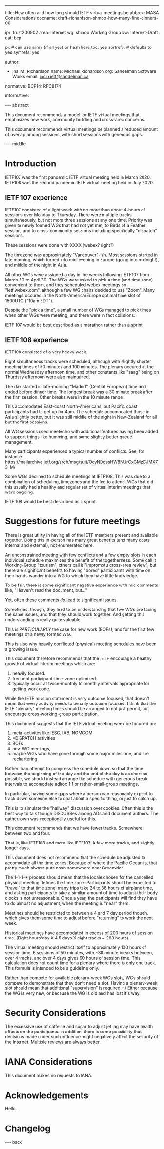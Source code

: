 ---
title: How often and how long should IETF virtual meetings be
abbrev: MASA Considerations
docname: draft-richardson-shmoo-how-many-fine-dinners-00

ipr: trust200902
area: Internet
wg: shmoo Working Group
kw: Internet-Draft
cat: bcp

pi:    # can use array (if all yes) or hash here
  toc: yes
  sortrefs:   # defaults to yes
  symrefs: yes

author:

- ins: M. Richardson
  name: Michael Richardson
  org: Sandelman Software Works
  email: mcr+ietf@sandelman.ca

normative:
  BCP14: RFC8174

informative:

--- abstract

This document recommends a model for IETF virtual meetings that emphasizes new work, community building and cross-area concerns.

This document recommends virtual meetings be planned a reduced amount of overlap among sessions, with short sessions with generous gaps.

--- middle

# Introduction

IETF107 was the first pandemic IETF virtual meeting held in March 2020.
IETF108 was the second pandemic IETF virtual meeting held in July 2020.

## IETF 107 experience

IETF107 consisted of a light week with no more than about 4-hours of sessions over Monday to  Thursday.
There were multiple tracks simultaneously, but not more three sessions at any one time.
Priority was given to newly formed WGs that had not yet met, to Birds of a Feather session,
and to cross-community sessions including specifically "dispatch" sessions.

These sessions were done with XXXX (webex? right?)

The timezone was approximately "Vancouver"-ish. Most sessions started in late morning, which turned into mid-evening in Europe (going into midnight), and middle of the night in Asia.

All other WGs were assigned a day in the weeks following IETF107 from March 30 to April 30.
The WGs were asked to pick a time (and time zone) convenient to them, and they scheduled webex meetings on "ietf.webex.com", although a few WG chairs decided to use "Zoom".
Many meetings occured in the North-America/Europe optimal time slot of 1500UTC ("10am EDT").

Despite the "pick a time", a small number of WGs managed to pick times when other WGs were meeting, and there were in fact collisions.

IETF 107 would be best described as a marathon rather than a sprint.

## IETF 108 experience

IETF108 consisted of a very heavy week.

Eight simultaneous tracks were scheduled, although with slightly shorter meeting times of 50 minutes and 100 minutes.  The plenary occured at the normal Wednesday afternoon time, and other constants like "saag" being on Thurdsay afternoon were also maintained.

The day started in late-morning "Madrid" (Central Enropean) time and ended before dinner time.
The longest break was a 30 minute break after the first session.
Other breaks were in the 10 minute range.

This accomodated East-coast North-Americans, but Pacific coast participants had to get up for 4am.
The schedule accomodated those in Asia slightly better, but it was still middle of the night in New-Zealand for all but the first sessions.

All WG sessions used meetecho with additional features having been added to support
things like humming, and some slightly better queue management.

Many participants experienced a typical number of conflicts.
See, for instance https://mailarchive.ietf.org/arch/msg/suit/OcyNDcssHW8NUrCxGMzCJMX73_M/

Some WGs declined to schedule meetings at IETF108.  This was due to a combination of scheduling,
timezones and the fee to attend.  WGs that did this usually had a healthy and regular set of virtual interim meetings that were ongoing.

IETF 108 would be best described as a sprint.

# Suggestions for future meetings

There is great utility in having all of the IETF members present and available together.
Doing this in-person has many great benefits (and many costs internal and external), not  enumerated here.

An unconstrained meeting with few conflicts and a few empty slots in each individual schedule maximizes the benefit of the togetherness.  Some call it Working-Group "tourism",
others call it "impromptu cross-area review", but there are significant benefits to having
"bored" participants with time on their hands wander into a WG to which they have
little knowledge.

To be fair, there is some significant negative experience with mic comments like,
   "I haven't read the document, but..."

Yet, often these comments *do* lead to significant issues.

Sometimes, though, they lead to an understanding that two WGs are facing the same
issues, and that they should work together.
And getting this understanding is really quite valuable.

This is *PARTICULARLY* the case for new work (BOFs), and for the first few meetings of a newly formed WG.

This is also why heavily conflicted (physical) meeting schedules have been a growing issue.

This document therefore recommends that the IETF encourage a healthy growth of virtual interim meetings which are:

1. heavily focused.
2. frequent participant-time-zone optimized
3. typically occur at twice-monthly to monthly intervals appropriate for getting work done.

While the IETF mission statement is very outcome focused, that doesn't mean that
every activity needs to be only outcome focused.  I think that the IETF "plenary" meeting times   should be arranged to not just permit, but encourage cross-working-group participation.

This document suggests that the IETF virtual meeting week be focused on:

1. meta-activites like IESG, IAB, NOMCOM
2. *DISPATCH activities
3. BOFs
4. new WG meetings,
5. maybe WGs who have gone through some major milestone, and are rechartering

Rather than attempt to compress the schedule down so that the time between the beginning of the day and the end of the day is as short as possible,  we should instead arrange the schedule with generous break intervals to accomodate adhoc 1:1 or rather-small-group meetings.

In particular, having some gaps where a person can reasonably expect to track down someone else to chat about a specific thing, or just to catch up.

This is to simulate the "hallway" discussion over cookies.
Often this is the best way to talk though DISCUSSes among ADs and document authors.
The gather.town was exceptionally useful for this.

This document recommends that we have fewer tracks.
Somewhere between two and four.

That is, like IETF108 and more like IETF107.  A few more tracks, and slightly longer days.

This document does not recommend that the schedule be adjusted to accomodate all the time zones.  Because of where the Pacific Ocean is, that pretty much always puts noon somewhere near Greenwich.

The 1-1-1-* process should mean that the locale chosen for the cancelled physical meeting defines the time zone.    Participants should be expected to "travel" to that time zone: many trips take 24 to 36 hours of airplane time, and asking participants to take a similiar amount of time to adjust their body clocks is not unreasonable.
Once a year, the participants will find they have to do almost no adjustment, when the meeting is "near" them.

Meetings should be restricted to between a 4 and 7 day period though, which gives them some time to adjust before "returning" to work the next week.

Historical meetings have accomodated in excess of 200 hours of session time.
(Eight hours/day X 4.5 days X eight tracks = 288 hours).

The virtual meeting should restrict itself to approximately 100 hours of session time.
6 sessions of 50 minutes, with ~30 minute breaks between, over 4 tracks, and over 4 days gives 90 hours of session time.  This calculation does not count time for a plenary where there is only one track.  This formula is intended to be a guideline only.

Rather than compete for available plenary-week WGs slots, WGs should compete to demonstrate that  they don't need a slot.
Having a plenary-week slot should mean that additional "supervision" is required :-)
Either because the WG is very new, or because the WG is old and has lost it's way.

# Security Considerations

The excessive use of caffeine and sugar to adjust jet lag may have health effects on the participants.  In addition, there is some possibility that decisions made under such influence might negatively affect the security of the Internet.   Multiple reviews are always better.

# IANA Considerations

This document makes no requests to IANA.

# Acknowledgements

Hello.

# Changelog


--- back

